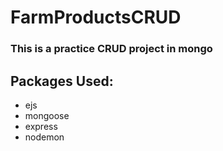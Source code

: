 # FarmProductsCRUD

### This is a practice CRUD project in mongo 
## Packages Used: 
- ejs
- mongoose
- express
- nodemon
